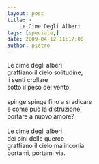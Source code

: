 ```yaml
---
layout: post
title: >
    Le Cime Degli Alberi
tags: [speciale,]
date: 2009-04-12 11:17:00
author: pietro
---
```

Le cime degli alberi<br/>graffiano il cielo solitudine,<br/>li senti crollare<br/>sotto il peso del vento,<br/><br/>spinge spinge fino a sradicare<br/>e come può la distruzione,<br/>portare a nuovo amore?<br/><br/>Le cime degli alberi<br/>dei pini delle querce<br/>graffiano il cielo malinconia<br/>portami, portami via.
